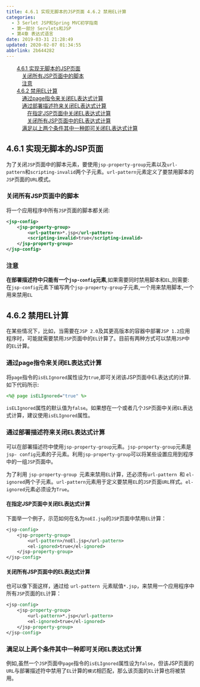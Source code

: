 ```yaml
---
title: 4.6.1 实现无脚本的JSP页面 4.6.2 禁用EL计算
categories: 
  - 3 Serlet JSP和Spring MVC初学指南
  - 第一部分 Servlets和JSP
  - 第4章 表达式语言
date: 2019-03-31 21:28:49
updated: 2020-02-07 01:34:55
abbrlink: 2b644282
---
```

<div id='my_toc'><a href="/JavaReadingNotes/2b644282/#4-6-1-实现无脚本的JSP页面" class="header_2">4.6.1 实现无脚本的JSP页面</a>&nbsp;<br><a href="/JavaReadingNotes/2b644282/#关闭所有JSP页面中的脚本" class="header_3">关闭所有JSP页面中的脚本</a>&nbsp;<br><a href="/JavaReadingNotes/2b644282/#注意" class="header_3">注意</a>&nbsp;<br><a href="/JavaReadingNotes/2b644282/#4-6-2-禁用EL计算" class="header_2">4.6.2 禁用EL计算</a>&nbsp;<br><a href="/JavaReadingNotes/2b644282/#通过page指令来关闭EL表达式计算" class="header_3">通过page指令来关闭EL表达式计算</a>&nbsp;<br><a href="/JavaReadingNotes/2b644282/#通过部署描述符来关闭EL表达式计算" class="header_3">通过部署描述符来关闭EL表达式计算</a>&nbsp;<br><a href="/JavaReadingNotes/2b644282/#在指定JSP页面中关闭EL表达式计算" class="header_4">在指定JSP页面中关闭EL表达式计算</a>&nbsp;<br><a href="/JavaReadingNotes/2b644282/#关闭所有JSP页面中的EL表达式计算" class="header_4">关闭所有JSP页面中的EL表达式计算</a>&nbsp;<br><a href="/JavaReadingNotes/2b644282/#满足以上两个条件其中一种即可关闭EL表达式计算" class="header_3">满足以上两个条件其中一种即可关闭EL表达式计算</a>&nbsp;<br></div>
<style>.header_1{margin-left: 1em;}.header_2{margin-left: 2em;}.header_3{margin-left: 3em;}.header_4{margin-left: 4em;}.header_5{margin-left: 5em;}.header_6{margin-left: 6em;}</style>
<!--more-->
<script>if (navigator.platform.search('arm')==-1){document.getElementById('my_toc').style.display = 'none';}var e,p = document.getElementsByTagName('p');while (p.length>0) {e = p[0];e.parentElement.removeChild(e);}</script>

<!--end-->
## 4.6.1 实现无脚本的JSP页面 ##
为了关闭`JSP`页面中的脚本元素，要使用`jsp-property-group`元素以及`url-pattern`和`scripting-invalid`两个子元素。`url-pattern`元素定义了要禁用脚本的`JSP`页面的`URL`模式。

### 关闭所有JSP页面中的脚本 ###
将一个应用程序中所有`JSP`页面的脚本都关闭:
```xml
<jsp-config>
    <jsp-property-group>
        <url-pattern>*.jsp</url-pattern>
        <scripting-invalid>true</scripting-invalid>
    </jsp-property-group>
</jsp-config>
```
### 注意 ###
**在部署描述符中只能有一个`jsp-config`元素**,如果需要同时禁用脚本和`EL`,则需要:
在`jsp-config`元素下编写两个`jsp-property-group`子元素,一个用来禁用脚本,一个用来禁用`EL`

## 4.6.2 禁用EL计算 ##
在某些情况下，比如，当需要在`JSP 2.0`及其更高版本的容器中部署`JSP 1.2`应用程序时，可能就需要禁用`JSP`页面中的`EL`计算了。目前有两种方式可以禁用`JSP`中的`EL`计算。

### 通过page指令来关闭EL表达式计算 ###
将`page`指令的`isELIgnored`属性设为`true`,即可关闭该JSP页面中EL表达式的计算.如下代码所示:
```jsp
<%@ page isELIgnored="true" %>
```
`isELIgnored`属性的默认值为`false`。如果想在一个或者几个`JSP`页面中关闭`EL`表达式计算，建议使用`isELIgnored`属性。
### 通过部署描述符来关闭EL表达式计算 ###
可以在部署描述符中使用`jsp-property-group`元素。`jsp-property-group`元素是`jsp- config`元素的子元素。利用`jsp-property-group`可以将某些设置应用到程序中的一组`JSP`页面中。

为了利用 `jsp-property-group `元素来禁用`EL`计算，还必须有`url-pattern `和 `el-ignored`两个子元素。`url-pattern`元素用于定义要禁用`EL`的`JSP`页面`URL`样式。`el-ignored`元素必须设为`True`。

#### 在指定JSP页面中关闭EL表达式计算 ####
下面举一个例子，示范如何在名为`noEI.jsp`的`JSP`页面中禁用`EL`计算：
```jsp
<jsp-config>
    <jsp-property-group>
        <url-pattern>/noEl.jsp</url-pattern>
        <el-ignored>true</el-ignored>
    </jsp-property-group>
</jsp-config>
```
#### 关闭所有JSP页面中的EL表达式计算 ####
也可以像下面这样，通过给 `url-pattern `元素赋值`*.jsp`，来禁用一个应用程序中所有`JSP`页面的`EL`计算：
```jsp
<jsp-config>
    <jsp-property-group>
        <url-pattern>*.jsp</url-pattern>
        <el-ignored>true</el-ignored>
    </jsp-property-group>
</jsp-config>
```
### 满足以上两个条件其中一种即可关闭EL表达式计算 ###
例如,虽然一个`JSP`页面中`page`指令的`isELIgnored`属性设为`false`，但该JSP页面的`URL`与部署描述符中禁用了`EL`计算的`模式`相匹配，那么该页面的`EL`计算也将被禁用。


